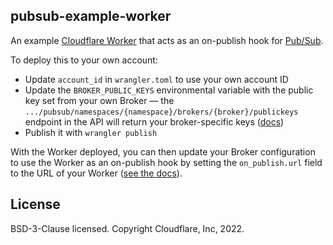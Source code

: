 ## pubsub-example-worker

An example [Cloudflare Worker](https://developers.cloudflare.com/workers/) that acts as an on-publish hook for [Pub/Sub](https://developers.cloudflare.com/pub-sub/).

To deploy this to your own account:

- Update `account_id` in `wrangler.toml` to use your own account ID
- Update the `BROKER_PUBLIC_KEYS` environmental variable with the public key set from your own Broker — the `.../pubsub/namespaces/{namespace}/brokers/{broker}/publickeys` endpoint in the API will return your broker-specific keys ([docs](https://developers.cloudflare.com/pub-sub/learning/integrate-workers/#connect-a-worker-to-a-broker))
- Publish it with `wrangler publish`

With the Worker deployed, you can then update your Broker configuration to use the Worker as an on-publish hook by setting the `on_publish.url` field to the URL of your Worker ([see the docs](https://developers.cloudflare.com/pub-sub/learning/integrate-workers/#connect-a-worker-to-a-broker)).

## License

BSD-3-Clause licensed. Copyright Cloudflare, Inc, 2022.
